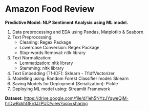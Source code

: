 # Amazon Food Review
**Predictive Model: NLP Sentiment Analysis using ML model.**
1. Data preprocessing and EDA using Pandas, Matplotlib & Seaborn.
2. Text Preprocessing:
    - Cleaning: Regex Package
    - Lowercase Conversion: Regex Package
    - Stop-words Removal: nltk library
3. Text Normalization:
    - Lemmatization: nltk library
    - Stemming: nltk library
4. Text Embedding (Tf-IDF): Sklearn - TfidfVectorizer
5. Modelling using: Random Forest Classifier model: Sklearn
6. Saving Models for Deployment (Serialization): Pickle
7. Deploying ML model using: Streamlit Framework

**Dataset:** https://drive.google.com/file/d/1eh5NYzJYqweQjM-hrDwBxkhGErdJzPUD/view?usp=sharing
